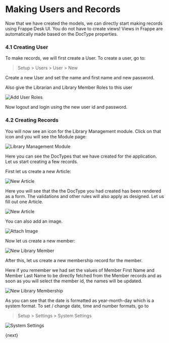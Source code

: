 # Making Users and Records

Now that we have created the models, we can directly start making records using Frappe Desk UI. You do not have to create views! Views in Frappe are automatically made based on the DocType properties.

### 4.1 Creating User

To make records, we will first create a User. To create a user, go to:

> Setup > Users > User > New

Create a new User and set the name and first name and new password.

Also give the Librarian and Library Member Roles to this user

<img class="screenshot" alt="Add User Roles" src="{{url_prefix}}/assets/img/add_user_roles.png">

Now logout and login using the new user id and password.

### 4.2 Creating Records

You will now see an icon for the Library Management module. Click on that icon and you will see the Module page:

<img class="screenshot" alt="Library Management Module" src="{{url_prefix}}/assets/img/lib_management_module.png">

Here you can see the DocTypes that we have created for the application. Let us start creating a few records.

First let us create a new Article:

<img class="screenshot" alt="New Article" src="{{url_prefix}}/assets/img/new_article_blank.png">

Here you will see that the the DocType you had created has been rendered as a form. The validations and other rules will also apply as designed. Let us fill out one Article.

<img class="screenshot" alt="New Article" src="{{url_prefix}}/assets/img/new_article.png">

You can also add an image.

<img class="screenshot" alt="Attach Image" src="{{url_prefix}}/assets/img/attach_image.gif">

Now let us create a new member:

<img class="screenshot" alt="New Library Member" src="{{url_prefix}}/assets/img/new_member.png">

After this, let us create a new membership record for the member.

Here if you remember we had set the values of Member First Name and Member Last Name to be directly fetched from the Member records and as soon as you will select the member id, the names will be updated.

<img class="screenshot" alt="New Library Membership" src="{{url_prefix}}/assets/img/new_lib_membership.png">

As you can see that the date is formatted as year-month-day which is a system format. To set / change date, time and number formats, go to

> Setup > Settings > System Settings

<img class="screenshot" alt="System Settings" src="{{url_prefix}}/assets/img/system_settings.png">

{next}
